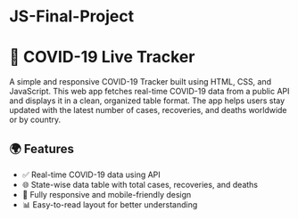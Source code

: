 # JS-Final-Project

# 🦠 COVID-19 Live Tracker
A simple and responsive COVID-19 Tracker built using HTML, CSS, and JavaScript. This web app fetches real-time COVID-19 data from a public API and displays it in a clean, organized table format. The app helps users stay updated with the latest number of cases, recoveries, and deaths worldwide or by country.

## 🌍 Features
- ✅ Real-time COVID-19 data using API
- 🌐 State-wise data table with total cases, recoveries, and deaths
- 📱 Fully responsive and mobile-friendly design
- 📊 Easy-to-read layout for better understanding

